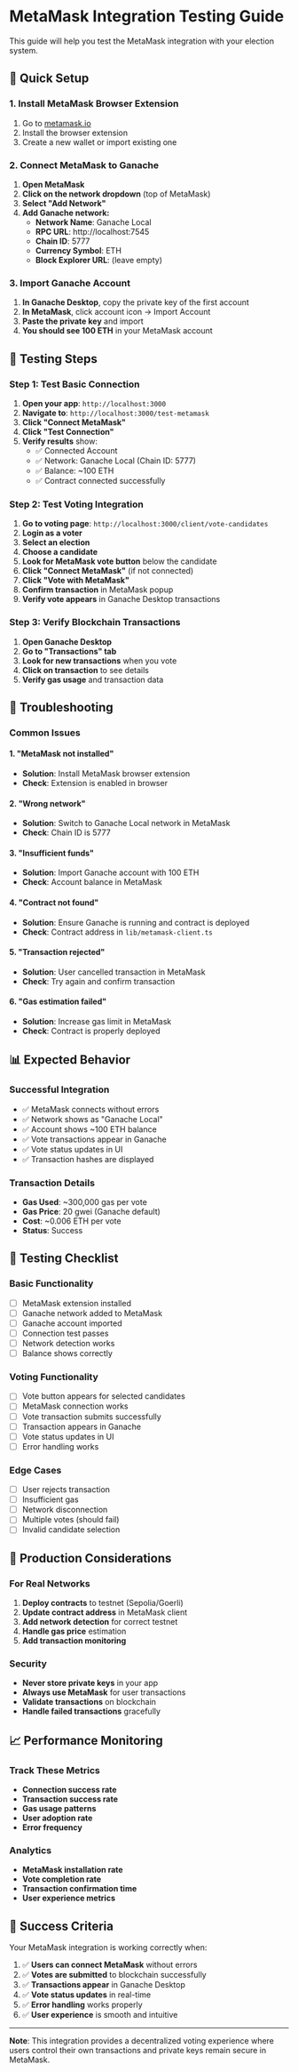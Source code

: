 # MetaMask Integration Testing Guide

This guide will help you test the MetaMask integration with your election system.

## 🚀 Quick Setup

### 1. Install MetaMask Browser Extension
1. Go to [metamask.io](https://metamask.io/)
2. Install the browser extension
3. Create a new wallet or import existing one

### 2. Connect MetaMask to Ganache
1. **Open MetaMask**
2. **Click on the network dropdown** (top of MetaMask)
3. **Select "Add Network"**
4. **Add Ganache network:**
   - **Network Name**: Ganache Local
   - **RPC URL**: http://localhost:7545
   - **Chain ID**: 5777
   - **Currency Symbol**: ETH
   - **Block Explorer URL**: (leave empty)

### 3. Import Ganache Account
1. **In Ganache Desktop**, copy the private key of the first account
2. **In MetaMask**, click account icon → Import Account
3. **Paste the private key** and import
4. **You should see 100 ETH** in your MetaMask account

## 🧪 Testing Steps

### Step 1: Test Basic Connection
1. **Open your app**: `http://localhost:3000`
2. **Navigate to**: `http://localhost:3000/test-metamask`
3. **Click "Connect MetaMask"**
4. **Click "Test Connection"**
5. **Verify results** show:
   - ✅ Connected Account
   - ✅ Network: Ganache Local (Chain ID: 5777)
   - ✅ Balance: ~100 ETH
   - ✅ Contract connected successfully

### Step 2: Test Voting Integration
1. **Go to voting page**: `http://localhost:3000/client/vote-candidates`
2. **Login as a voter**
3. **Select an election**
4. **Choose a candidate**
5. **Look for MetaMask vote button** below the candidate
6. **Click "Connect MetaMask"** (if not connected)
7. **Click "Vote with MetaMask"**
8. **Confirm transaction** in MetaMask popup
9. **Verify vote appears** in Ganache Desktop transactions

### Step 3: Verify Blockchain Transactions
1. **Open Ganache Desktop**
2. **Go to "Transactions" tab**
3. **Look for new transactions** when you vote
4. **Click on transaction** to see details
5. **Verify gas usage** and transaction data

## 🔧 Troubleshooting

### Common Issues

#### 1. "MetaMask not installed"
- **Solution**: Install MetaMask browser extension
- **Check**: Extension is enabled in browser

#### 2. "Wrong network"
- **Solution**: Switch to Ganache Local network in MetaMask
- **Check**: Chain ID is 5777

#### 3. "Insufficient funds"
- **Solution**: Import Ganache account with 100 ETH
- **Check**: Account balance in MetaMask

#### 4. "Contract not found"
- **Solution**: Ensure Ganache is running and contract is deployed
- **Check**: Contract address in `lib/metamask-client.ts`

#### 5. "Transaction rejected"
- **Solution**: User cancelled transaction in MetaMask
- **Check**: Try again and confirm transaction

#### 6. "Gas estimation failed"
- **Solution**: Increase gas limit in MetaMask
- **Check**: Contract is properly deployed

## 📊 Expected Behavior

### Successful Integration
- ✅ MetaMask connects without errors
- ✅ Network shows as "Ganache Local"
- ✅ Account shows ~100 ETH balance
- ✅ Vote transactions appear in Ganache
- ✅ Vote status updates in UI
- ✅ Transaction hashes are displayed

### Transaction Details
- **Gas Used**: ~300,000 gas per vote
- **Gas Price**: 20 gwei (Ganache default)
- **Cost**: ~0.006 ETH per vote
- **Status**: Success

## 🎯 Testing Checklist

### Basic Functionality
- [ ] MetaMask extension installed
- [ ] Ganache network added to MetaMask
- [ ] Ganache account imported
- [ ] Connection test passes
- [ ] Network detection works
- [ ] Balance shows correctly

### Voting Functionality
- [ ] Vote button appears for selected candidates
- [ ] MetaMask connection works
- [ ] Vote transaction submits successfully
- [ ] Transaction appears in Ganache
- [ ] Vote status updates in UI
- [ ] Error handling works

### Edge Cases
- [ ] User rejects transaction
- [ ] Insufficient gas
- [ ] Network disconnection
- [ ] Multiple votes (should fail)
- [ ] Invalid candidate selection

## 🚀 Production Considerations

### For Real Networks
1. **Deploy contracts** to testnet (Sepolia/Goerli)
2. **Update contract address** in MetaMask client
3. **Add network detection** for correct testnet
4. **Handle gas price** estimation
5. **Add transaction monitoring**

### Security
- **Never store private keys** in your app
- **Always use MetaMask** for user transactions
- **Validate transactions** on blockchain
- **Handle failed transactions** gracefully

## 📈 Performance Monitoring

### Track These Metrics
- **Connection success rate**
- **Transaction success rate**
- **Gas usage patterns**
- **User adoption rate**
- **Error frequency**

### Analytics
- **MetaMask installation rate**
- **Vote completion rate**
- **Transaction confirmation time**
- **User experience metrics**

## 🎉 Success Criteria

Your MetaMask integration is working correctly when:

1. ✅ **Users can connect MetaMask** without errors
2. ✅ **Votes are submitted** to blockchain successfully
3. ✅ **Transactions appear** in Ganache Desktop
4. ✅ **Vote status updates** in real-time
5. ✅ **Error handling** works properly
6. ✅ **User experience** is smooth and intuitive

---

**Note**: This integration provides a decentralized voting experience where users control their own transactions and private keys remain secure in MetaMask.
